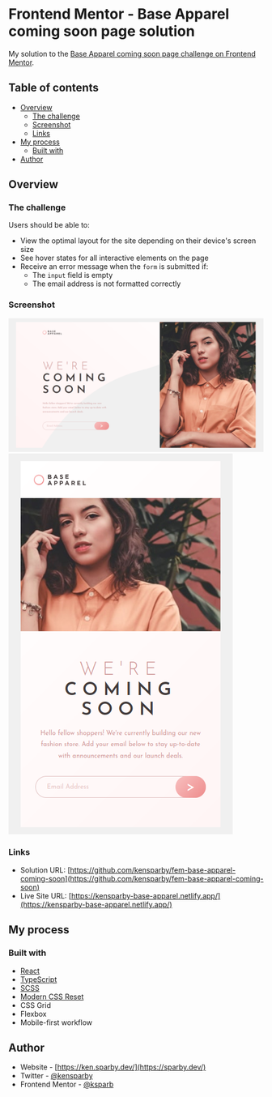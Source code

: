 # Frontend Mentor - Base Apparel coming soon page solution

My solution to the [Base Apparel coming soon page challenge on Frontend Mentor](https://www.frontendmentor.io/challenges/base-apparel-coming-soon-page-5d46b47f8db8a7063f9331a0).

## Table of contents

- [Overview](#overview)
  - [The challenge](#the-challenge)
  - [Screenshot](#screenshot)
  - [Links](#links)
- [My process](#my-process)
  - [Built with](#built-with)
- [Author](#author)

## Overview

### The challenge

Users should be able to:

- View the optimal layout for the site depending on their device's screen size
- See hover states for all interactive elements on the page
- Receive an error message when the `form` is submitted if:
  - The `input` field is empty
  - The email address is not formatted correctly

### Screenshot

![Desktop screenshot of the solution](./screenshot_desktop.png?raw=true)
![Mobile screenshot of the solution](./screenshot_mobile.png?raw=true)

### Links

- Solution URL: [https://github.com/kensparby/fem-base-apparel-coming-soon](https://github.com/kensparby/fem-base-apparel-coming-soon)
- Live Site URL: [https://kensparby-base-apparel.netlify.app/](https://kensparby-base-apparel.netlify.app/)

## My process

### Built with

- [React](https://reactjs.org/)
- [TypeScript](https://www.typescriptlang.org/)
- [SCSS](https://sass-lang.com/)
- [Modern CSS Reset](https://piccalil.li/blog/a-modern-css-reset/)
- CSS Grid
- Flexbox
- Mobile-first workflow

## Author

- Website - [https://ken.sparby.dev/](https://sparby.dev/)
- Twitter - [@kensparby](https://www.twitter.com/kensparby)
- Frontend Mentor - [@ksparb](https://www.frontendmentor.io/profile/ksparb)
